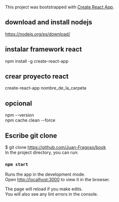 This project was bootstrapped with [Create React App](https://github.com/facebook/create-react-app).
## download and install nodejs
https://nodejs.org/es/download/

## instalar framework react
npm install -g create-react-app

## crear proyecto react
create-react-app nombre_de_la_carpeta

## opcional 
npm --version<br />
npm cache clean --force

## Escribe git clone
$ git clone  https://github.com/Juan-Fragoso/book <br />
In the project directory, you can run:

### `npm start`

Runs the app in the development mode.<br />
Open [http://localhost:3000](http://localhost:3000) to view it in the browser.

The page will reload if you make edits.<br />
You will also see any lint errors in the console.

